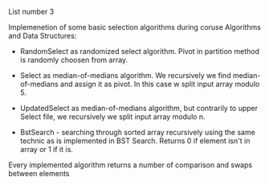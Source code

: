 List number 3

Implemenetion of some basic selection algorithms during coruse Algorithms and Data Structures:

- RandomSelect as randomized select algorithm. Pivot in partition method is randomly choosen from array.

- Select as median-of-medians algorithm. We recursively we find median-of-medians and assign it as pivot. In this case w split input array modulo 5.

- UpdatedSelect as median-of-medians algorithm, but contrarily to upper Select file, we recursively we split input array modulo n. 

- BstSearch - searching through sorted array recursively using the same technic as is implemented in BST Search. Returns 0 if element isn't in array or 1 if it is.

Every implemented algorithm returns a number of comparison and swaps between elements
